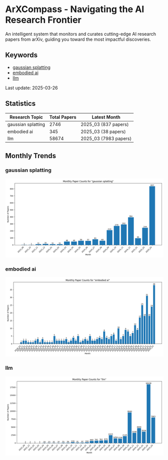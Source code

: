 # ArXCompass - Navigating the AI Research Frontier
An intelligent system that monitors and curates cutting-edge AI research papers from arXiv, guiding you toward the most impactful discoveries.

## Keywords

- [gaussian splatting](gaussian_splatting/)
- [embodied ai](embodied_ai/)
- [llm](llm/)

Last update: 2025-03-26

## Statistics

| Research Topic | Total Papers | Latest Month |
| --- | --- | --- |
| gaussian splatting | 2746 | 2025_03 (837 papers) |
| embodied ai | 345 | 2025_03 (38 papers) |
| llm | 58674 | 2025_03 (7983 papers) |

## Monthly Trends

### gaussian splatting

![Monthly Paper Counts for gaussian splatting](gaussian_splatting/monthly_stats.png)

### embodied ai

![Monthly Paper Counts for embodied ai](embodied_ai/monthly_stats.png)

### llm

![Monthly Paper Counts for llm](llm/monthly_stats.png)

